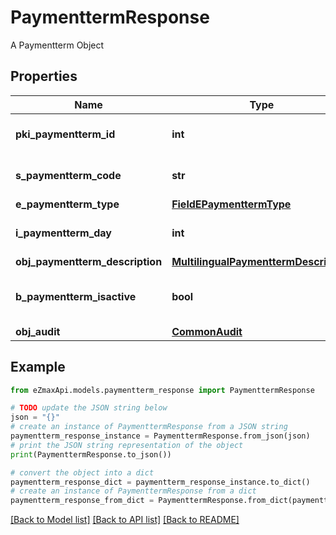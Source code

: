 # PaymenttermResponse

A Paymentterm Object

## Properties

Name | Type | Description | Notes
------------ | ------------- | ------------- | -------------
**pki_paymentterm_id** | **int** | The unique ID of the Paymentterm | 
**s_paymentterm_code** | **str** | The code of the Paymentterm | 
**e_paymentterm_type** | [**FieldEPaymenttermType**](FieldEPaymenttermType.md) |  | 
**i_paymentterm_day** | **int** | The day of the Paymentterm | 
**obj_paymentterm_description** | [**MultilingualPaymenttermDescription**](MultilingualPaymenttermDescription.md) |  | 
**b_paymentterm_isactive** | **bool** | Whether the Paymentterm is active or not | 
**obj_audit** | [**CommonAudit**](CommonAudit.md) |  | 

## Example

```python
from eZmaxApi.models.paymentterm_response import PaymenttermResponse

# TODO update the JSON string below
json = "{}"
# create an instance of PaymenttermResponse from a JSON string
paymentterm_response_instance = PaymenttermResponse.from_json(json)
# print the JSON string representation of the object
print(PaymenttermResponse.to_json())

# convert the object into a dict
paymentterm_response_dict = paymentterm_response_instance.to_dict()
# create an instance of PaymenttermResponse from a dict
paymentterm_response_from_dict = PaymenttermResponse.from_dict(paymentterm_response_dict)
```
[[Back to Model list]](../README.md#documentation-for-models) [[Back to API list]](../README.md#documentation-for-api-endpoints) [[Back to README]](../README.md)


